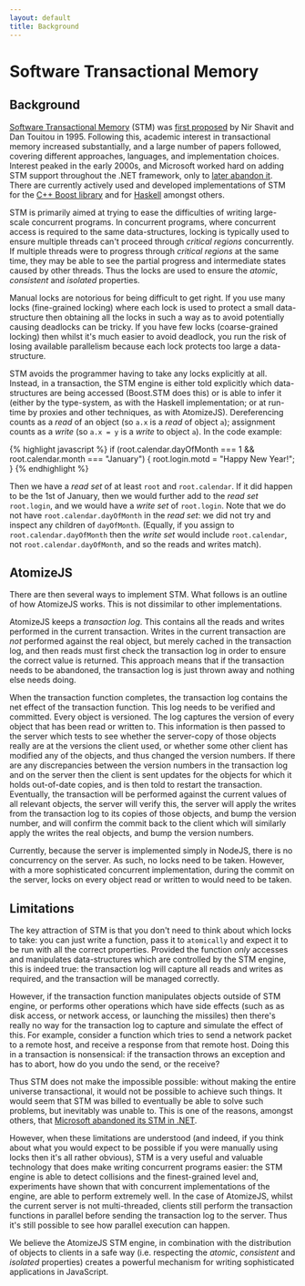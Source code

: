 ```yaml
---
layout: default
title: Background
---
```


# Software Transactional Memory

## Background

[Software Transactional Memory](http://en.wikipedia.org/wiki/Software_transactional_memory)
(STM) was
[first proposed](http://citeseer.ist.psu.edu/viewdoc/summary?doi=10.1.1.41.4743)
by Nir Shavit and Dan Touitou in 1995. Following this, academic
interest in transactional memory increased substantially, and a large
number of papers followed, covering different approaches, languages,
and implementation choices. Interest peaked in the early 2000s, and
Microsoft worked hard on adding STM support throughout the .NET
framework, only to
[later abandon it](http://www.bluebytesoftware.com/blog/2010/01/03/ABriefRetrospectiveOnTransactionalMemory.aspx). There
are currently actively used and developed implementations of STM for
the [C++ Boost library](http://eces.colorado.edu/~gottschl/dracoSTM/)
and for
[Haskell](http://research.microsoft.com/pubs/67418/2005-ppopp-composable.pdf)
amongst others.

STM is primarily aimed at trying to ease the difficulties of writing
large-scale concurrent programs. In concurrent programs, where
concurrent access is required to the same data-structures, locking is
typically used to ensure multiple threads can't proceed through
*critical regions* concurrently. If multiple threads were to progress
through *critical regions* at the same time, they may be able to see
the partial progress and intermediate states caused by other
threads. Thus the locks are used to ensure the *atomic*, *consistent*
and *isolated* properties.

Manual locks are notorious for being difficult to get right. If you
use many locks (fine-grained locking) where each lock is used to
protect a small data-structure then obtaining all the locks in such a
way as to avoid potentially causing deadlocks can be tricky. If you
have few locks (coarse-grained locking) then whilst it's much easier
to avoid deadlock, you run the risk of losing available parallelism
because each lock protects too large a data-structure.

STM avoids the programmer having to take any locks explicitly at
all. Instead, in a transaction, the STM engine is either told
explicitly which data-structures are being accessed (Boost.STM does
this) or is able to infer it (either by the type-system, as with the
Haskell implementation; or at run-time by proxies and other
techniques, as with AtomizeJS). Dereferencing counts as a *read* of an
object (so `a.x` is a *read* of object `a`); assignment counts as a
*write* (so `a.x = y` is a *write* to object `a`). In the code example:

{% highlight javascript %}
if (root.calendar.dayOfMonth === 1 && root.calendar.month === "January") {
    root.login.motd = "Happy New Year!";
}
{% endhighlight %}

Then we have a *read set* of at least `root` and `root.calendar`. If
it did happen to be the 1st of January, then we would further add to
the *read set* `root.login`, and we would have a *write set* of
`root.login`. Note that we do not have `root.calendar.dayOfMonth` in
the *read set*: we did not try and inspect any children of
`dayOfMonth`. (Equally, if you assign to `root.calendar.dayOfMonth`
then the *write set* would include `root.calendar`, not
`root.calendar.dayOfMonth`, and so the reads and writes match).

## AtomizeJS

There are then several ways to implement STM. What follows is an
outline of how AtomizeJS works. This is not dissimilar to other
implementations.

AtomizeJS keeps a *transaction log*. This contains all the reads and
writes performed in the current transaction. Writes in the current
transaction are *not* performed against the real object, but merely
cached in the transaction log, and then reads must first check the
transaction log in order to ensure the correct value is returned. This
approach means that if the transaction needs to be abandoned, the
transaction log is just thrown away and nothing else needs doing.

When the transaction function completes, the transaction log contains
the net effect of the transaction function. This log needs to be
verified and committed. Every object is versioned. The log captures
the version of every object that has been read or written to. This
information is then passed to the server which tests to see whether
the server-copy of those objects really are at the versions the client
used, or whether some other client has modified any of the objects,
and thus changed the version numbers. If there are any discrepancies
between the version numbers in the transaction log and on the server
then the client is sent updates for the objects for which it holds
out-of-date copies, and is then told to restart the
transaction. Eventually, the transaction will be performed against the
current values of all relevant objects, the server will verify this,
the server will apply the writes from the transaction log to its
copies of those objects, and bump the version number, and will confirm
the commit back to the client which will similarly apply the writes
the real objects, and bump the version numbers.

Currently, because the server is implemented simply in NodeJS, there
is no concurrency on the server. As such, no locks need to be
taken. However, with a more sophisticated concurrent implementation,
during the commit on the server, locks on every object read or written
to would need to be taken.

## Limitations

The key attraction of STM is that you don't need to think about which
locks to take: you can just write a function, pass it to `atomically`
and expect it to be run with all the correct properties. Provided the
function *only* accesses and manipulates data-structures which are
controlled by the STM engine, this is indeed true: the transaction log
will capture all reads and writes as required, and the transaction
will be managed correctly.

However, if the transaction function manipulates objects outside of
STM engine, or performs other operations which have side effects (such
as as disk access, or network access, or launching the missiles) then
there's really no way for the transaction log to capture and simulate
the effect of this. For example, consider a function which tries to
send a network packet to a remote host, and receive a response from
that remote host. Doing this in a transaction is nonsensical: if the
transaction throws an exception and has to abort, how do you undo the
send, or the receive?

Thus STM does not make the impossible possible: without making the
entire universe transactional, it would not be possible to achieve
such things. It would seem that STM was billed to eventually be able
to solve such problems, but inevitably was unable to. This is one of
the reasons, amongst others, that
[Microsoft abandoned its STM in .NET](http://www.bluebytesoftware.com/blog/2010/01/03/ABriefRetrospectiveOnTransactionalMemory.aspx).

However, when these limitations are understood (and indeed, if you
think about what you would expect to be possible if you were manually
using locks then it's all rather obvious), STM is a very useful and
valuable technology that does make writing concurrent programs easier:
the STM engine is able to detect collisions and the finest-grained
level and, experiments have shown that with concurrent implementations
of the engine, are able to perform extremely well. In the case of
AtomizeJS, whilst the current server is not multi-threaded, clients
still perform the transaction functions in parallel before sending the
transaction log to the server. Thus it's still possible to see how
parallel execution can happen.

We believe the AtomizeJS STM engine, in combination with the
distribution of objects to clients in a safe way (i.e. respecting the
*atomic*, *consistent* and *isolated* properties) creates a powerful
mechanism for writing sophisticated applications in JavaScript.
